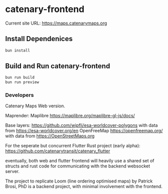 # catenary-frontend

Current site URL: https://maps.catenarymaps.org

## Install Dependenices

```bash
bun install
```

## Build and Run catenary-frontend

```bash
bun run build
bun run preview
```

### Developers

Catenary Maps Web version. 

Maprender: Maplibre https://maplibre.org/maplibre-gl-js/docs/

Base layers:
https://github.com/wipfli/esa-worldcover-polygons with data from https://esa-worldcover.org/en
OpenFreeMap https://openfreemap.org/ with data from https://OpenStreetMaps.org

For the seperate but concurrent Flutter Rust project (early alpha): https://github.com/catenarytransit/catenary_flutter

eventually, both web and flutter frontend will heavily use a shared set of structs and rust code for communicating with the backend websocket server.

The project to replicate Loom (line ordering optimised maps) by Patrick Brosi, PhD is a backend project, with minimal involvement with the frontend.
